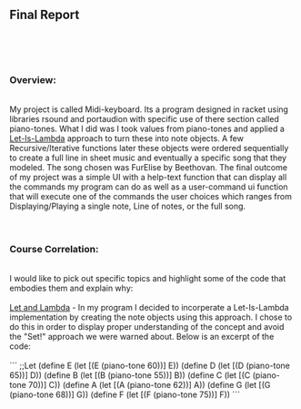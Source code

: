 <h2>Final Report</h2> <br>
<br>
<br>
<h3>Overview:</h3><br>
My project is called Midi-keyboard. Its a program designed in racket using libraries rsound and portaudion with specific use of there
section called piano-tones. What I did was I took values from piano-tones and applied a <u>Let-Is-Lambda</u> approach to turn these into
note objects. A few Recursive/Iterative functions later these objects were ordered sequentially to create a full line in sheet music and eventually a specific
song that they modeled. The song chosen was FurElise by Beethovan. The final outcome of my project was a simple UI with a help-text
function that can display all the commands my program can do as well as a user-command ui function that will execute one of the commands 
the user choices which ranges from Displaying/Playing a single note, Line of notes, or the full song.<br>
<br>
<br>
<h3>Course Correlation:</h3><br>
I would like to pick out specific topics and highlight some of the code that embodies them and explain why:<br>
<br>
<u>Let and Lambda</u> - In my program I decided to incorperate a Let-Is-Lambda implementation by creating the note objects using this
approach. I chose to do this in order to display proper understanding of the concept and avoid the "Set!" approach we were warned about.
Below is an excerpt of the code:<br>
<br>
```
;;Let 
(define E
(let [(E (piano-tone 60))] E))
(define D
(let [(D (piano-tone 65))] D))
(define B
(let [(B (piano-tone 55))] B))
(define C
(let [(C (piano-tone 70))] C))
(define A
(let [(A (piano-tone 62))] A))
(define G
(let [(G (piano-tone 68))] G))
(define F
(let [(F (piano-tone 75))] F))
```
<br>
<br>


